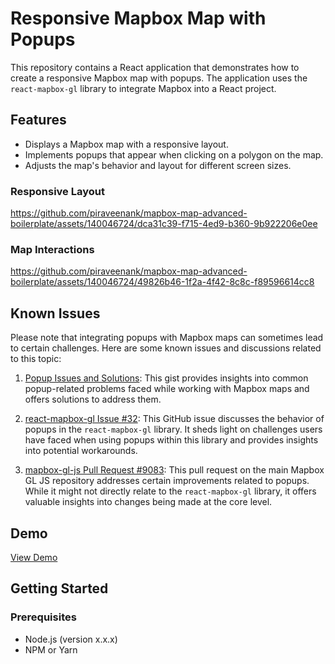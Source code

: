 # Responsive Mapbox Map with Popups

This repository contains a React application that demonstrates how to create a responsive Mapbox map with popups. The application uses the `react-mapbox-gl` library to integrate Mapbox into a React project.

## Features

- Displays a Mapbox map with a responsive layout.
- Implements popups that appear when clicking on a polygon on the map.
- Adjusts the map's behavior and layout for different screen sizes.


### Responsive Layout
https://github.com/piraveenank/mapbox-map-advanced-boilerplate/assets/140046724/dca31c39-f715-4ed9-b360-9b922206e0ee

### Map Interactions
https://github.com/piraveenank/mapbox-map-advanced-boilerplate/assets/140046724/49826b46-1f2a-4f42-8c8c-f89596614cc8


## Known Issues
Please note that integrating popups with Mapbox maps can sometimes lead to certain challenges. Here are some known issues and discussions related to this topic:

1. [Popup Issues and Solutions](https://gist.github.com/danswick/fc56f37c10d40be62e4feac5984250d2): This gist provides insights into common popup-related problems faced while working with Mapbox maps and offers solutions to address them.

2. [react-mapbox-gl Issue #32](https://github.com/alex3165/react-mapbox-gl/issues/32): This GitHub issue discusses the behavior of popups in the `react-mapbox-gl` library. It sheds light on challenges users have faced when using popups within this library and provides insights into potential workarounds.

3. [mapbox-gl-js Pull Request #9083](https://github.com/mapbox/mapbox-gl-js/pull/9083): This pull request on the main Mapbox GL JS repository addresses certain improvements related to popups. While it might not directly relate to the `react-mapbox-gl` library, it offers valuable insights into changes being made at the core level.

## Demo

[View Demo](https://mapbox-map-advanced-boilerplate.vercel.app/)

## Getting Started

### Prerequisites

- Node.js (version x.x.x)
- NPM or Yarn

